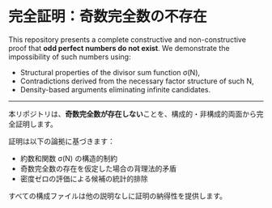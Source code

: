 # 完全証明：奇数完全数の不存在

This repository presents a complete constructive and non-constructive proof that **odd perfect numbers do not exist**.
We demonstrate the impossibility of such numbers using:
- Structural properties of the divisor sum function σ(N),
- Contradictions derived from the necessary factor structure of such N,
- Density-based arguments eliminating infinite candidates.

---

本リポジトリは、**奇数完全数が存在しない**ことを、構成的・非構成的両面から完全証明します。

証明は以下の論拠に基づきます：
- 約数和関数 σ(N) の構造的制約
- 奇数完全数の存在を仮定した場合の背理法的矛盾
- 密度ゼロの評価による候補の統計的排除

すべての構成ファイルは他の説明なしに証明の納得性を提供します。
